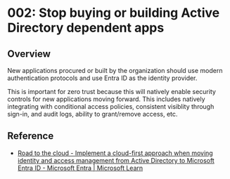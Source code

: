 # 002: Stop buying or building Active Directory dependent apps

## Overview

New applications procured or built by the organization should use modern authentication protocols and use Entra ID as the identity provider.

This is important for zero trust because this will natively enable security controls for new applications moving forward. This includes natively integrating with conditional access policies, consistent visiblity through sign-in, and audit logs, ability to grant/remove access, etc.

## Reference

* [Road to the cloud - Implement a cloud-first approach when moving identity and access management from Active Directory to Microsoft Entra ID - Microsoft Entra | Microsoft Learn](https://learn.microsoft.com/en-us/entra/architecture/road-to-the-cloud-implement#applications)
